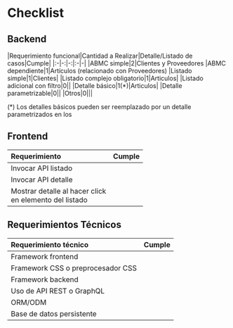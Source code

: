 # Checklist

## Backend

|Requerimiento funcional|Cantidad a Realizar|Detalle/Listado de casos|Cumple|
|:-|-:|-:|:-|-|
|ABMC simple|2|Clientes y Proveedores
|ABMC dependiente|1|Artículos (relacionado con Proveedores)
|Listado simple|1|Clientes|
|Listado complejo obligatorio|1|Articulos|
|Listado adicional con filtro|0||
|Detalle básico|1(*)|Articulos|
|Detalle parametrizable|0||
|Otros|0|||

(\*) Los detalles básicos pueden ser reemplazado por un detalle parametrizados en los

## Frontend

|Requerimiento|Cumple|
|:-|-|
|Invocar API listado||
|Invocar API detalle||
|Mostrar detalle al hacer click <br>en elemento del listado||

## Requerimientos Técnicos

|Requerimiento técnico|Cumple|
|:-|-|
|Framework frontend||
|Framework CSS o preprocesador CSS||
|Framework backend||
|Uso de API REST o GraphQL||
|ORM/ODM||
|Base de datos persistente|||
